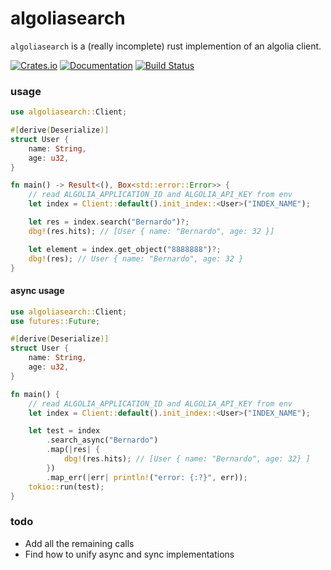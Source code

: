 # algoliasearch 

`algoliasearch` is a (really incomplete) rust implemention of an algolia client.

[![Crates.io](https://img.shields.io/crates/v/algoliasearch.svg)](https://crates.io/crates/algoliasearch)
[![Documentation](https://docs.rs/algoliasearch/badge.svg)](https://docs.rs/algoliasearch)
[![Build Status](https://dev.azure.com/nicompte/algoliasearch-rs/_apis/build/status/nicompte.algoliasearch-rs?branchName=master)](https://dev.azure.com/nicompte/algoliasearch-rs/_build/latest?definitionId=1&branchName=master)

### usage

```rust
use algoliasearch::Client;

#[derive(Deserialize)]
struct User {
    name: String, 
    age: u32,
}

fn main() -> Result<(), Box<std::error::Error>> {
    // read ALGOLIA_APPLICATION_ID and ALGOLIA_API_KEY from env
    let index = Client::default().init_index::<User>("INDEX_NAME");

    let res = index.search("Bernardo")?;
    dbg!(res.hits); // [User { name: "Bernardo", age: 32 }]

    let element = index.get_object("8888888")?;
    dbg!(res); // User { name: "Bernardo", age: 32 }
}
```

#### async usage

```rust
use algoliasearch::Client;
use futures::Future;

#[derive(Deserialize)]
struct User {
    name: String, 
    age: u32,
}

fn main() {
    // read ALGOLIA_APPLICATION_ID and ALGOLIA_API_KEY from env
    let index = Client::default().init_index::<User>("INDEX_NAME");

    let test = index
        .search_async("Bernardo")
        .map(|res| {
            dbg!(res.hits); // [User { name: "Bernardo", age: 32} ]
        })
        .map_err(|err| println!("error: {:?}", err));
    tokio::run(test);
}
```

### todo

- Add all the remaining calls
- Find how to unify async and sync implementations
